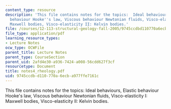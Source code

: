 ```yaml
---
content_type: resource
description: 'This file contains notes for the topics:  Ideal behaviours, Elastic
  behaviour Hooke''s law, Viscous behaviour Newtonian fluids, Visco-elasticity I:
  Maxwell bodies, Visco-elasticity II: Kelvin bodies.'
file: /courses/12-113-structural-geology-fall-2005/9745ccdbd110770a6ecba977ffe7161c_notes4_rheology.pdf
file_type: application/pdf
learning_resource_types:
- Lecture Notes
ocw_type: OCWFile
parent_title: Lecture Notes
parent_type: CourseSection
parent_uid: 2afd4e30-a936-7424-a008-56cdd627f3cf
resourcetype: Document
title: notes4_rheology.pdf
uid: 9745ccdb-d110-770a-6ecb-a977ffe7161c
---
```

This file contains notes for the topics:  Ideal behaviours, Elastic behaviour Hooke's law, Viscous behaviour Newtonian fluids, Visco-elasticity I: Maxwell bodies, Visco-elasticity II: Kelvin bodies.

